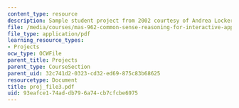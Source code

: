 ```yaml
---
content_type: resource
description: Sample student project from 2002 courtesy of Andrea Lockerd.
file: /media/courses/mas-962-common-sense-reasoning-for-interactive-applications-fall-2006/93eafce174addb796a74cb7cfcbe6975_proj_file3.pdf
file_type: application/pdf
learning_resource_types:
- Projects
ocw_type: OCWFile
parent_title: Projects
parent_type: CourseSection
parent_uid: 32c741d2-0323-cd32-ed69-875c83b68625
resourcetype: Document
title: proj_file3.pdf
uid: 93eafce1-74ad-db79-6a74-cb7cfcbe6975
---
```

